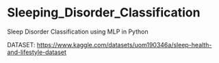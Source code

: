 # Sleeping_Disorder_Classification
Sleep Disorder Classification using  MLP in Python

DATASET: https://www.kaggle.com/datasets/uom190346a/sleep-health-and-lifestyle-dataset
